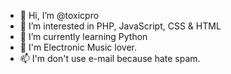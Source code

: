 - 👋 Hi, I’m @toxicpro
- 👀 I’m interested in PHP, JavaScript, CSS & HTML
- 🌱 I’m currently learning Python
- 💞️ I'm Electronic Music lover.
- 📫 I'm don't use e-mail because hate spam.

<!---
toxicpro/toxicpro is a ✨ special ✨ repository because its `README.md` (this file) appears on your GitHub profile.
You can click the Preview link to take a look at your changes.
--->

